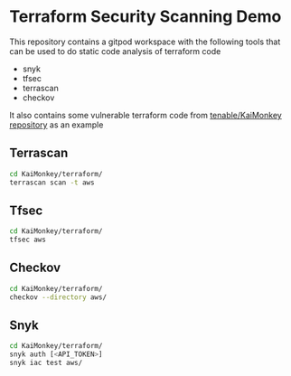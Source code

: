 # Terraform Security Scanning Demo

This repository contains a gitpod workspace with the following tools that can be used to do static code analysis of terraform code

- snyk
- tfsec
- terrascan
- checkov

It also contains some vulnerable terraform code from [tenable/KaiMonkey repository](https://github.com/tenable/KaiMonkey) as an example

## Terrascan

```bash
cd KaiMonkey/terraform/
terrascan scan -t aws
```

## Tfsec

```bash
cd KaiMonkey/terraform/
tfsec aws
```

## Checkov

```bash
cd KaiMonkey/terraform/
checkov --directory aws/
```

## Snyk

```bash
cd KaiMonkey/terraform/
snyk auth [<API_TOKEN>]
snyk iac test aws/
```